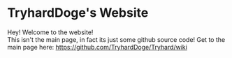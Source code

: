 # TryhardDoge's Website 
Hey! Welcome to the website!  
This isn't the main page, in fact its just some github source code! 
Get to the main page here: https://github.com/TryhardDoge/Tryhard/wiki

